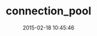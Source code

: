 ---
layout: post
title:  "connection_pool"
repo:   "mperham/connection_pool"
date:   2015-02-18 10:45:46
gemurl: https://github.com/mperham/connection_pool
---